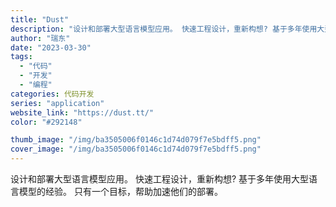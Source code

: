 ```yaml
---
title: "Dust"
description: "设计和部署大型语言模型应用。 快速工程设计，重新构想? 基于多年使用大型语言模型的经验。 只有一个目标，帮助加速他们的部"
author: "瑞东"
date: "2023-03-30"
tags:
  - "代码"
  - "开发"
  - "编程"
categories: 代码开发
series: "application"
website_link: "https://dust.tt/"
color: "#292148"

thumb_image: "/img/ba3505006f0146c1d74d079f7e5bdff5.png"
cover_image: "/img/ba3505006f0146c1d74d079f7e5bdff5.png"
---
```


设计和部署大型语言模型应用。 快速工程设计，重新构想? 基于多年使用大型语言模型的经验。 只有一个目标，帮助加速他们的部署。 